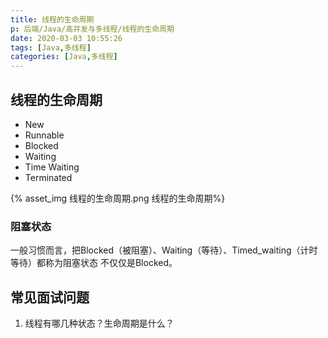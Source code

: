 ```yaml
---
title: 线程的生命周期
p: 后端/Java/高并发与多线程/线程的生命周期
date: 2020-03-03 10:55:26
tags: [Java,多线程]
categories: [Java,多线程]
---
```

## 线程的生命周期

- New
- Runnable
- Blocked
- Waiting
- Time Waiting
- Terminated

{% asset_img 线程的生命周期.png 线程的生命周期%}

### 阻塞状态

一般习惯而言，把Blocked（被阻塞）、Waiting（等待）、Timed_waiting（计时等待）都称为阻塞状态
不仅仅是Blocked。

## 常见面试问题

1. 线程有哪几种状态？生命周期是什么？

